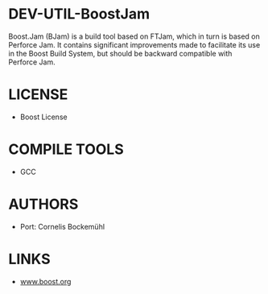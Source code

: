 DEV-UTIL-BoostJam
=================

Boost.Jam (BJam)  is a build tool based on FTJam, which in turn is based on Perforce Jam. It contains significant improvements made to facilitate its use in the Boost Build System, but should be backward compatible with Perforce Jam.

LICENSE
===============
* Boost License 

COMPILE TOOLS
===============
* GCC
 
AUTHORS
===============
* Port:  Cornelis Bockemühl

LINKS
===============
* www.boost.org
